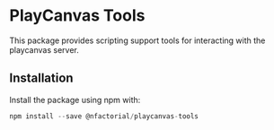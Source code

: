 # PlayCanvas Tools
This package provides scripting support tools for interacting with the playcanvas server.

## Installation
Install the package using npm with:
```javascript
npm install --save @nfactorial/playcanvas-tools
```
